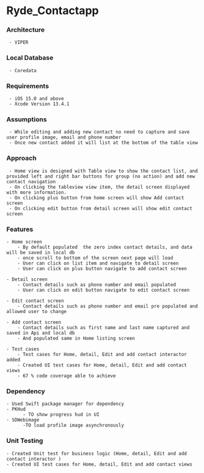 # Ryde_Contactapp

### Architecture
     - VIPER

### Local Database
     - Coredata

### Requirements
     - iOS 15.0 and above
     - Xcode Version 13.4.1
     
### Assumptions
     - While editing and adding new contact no need to capture and save user profile image, email and phone number
     - Once new contact added it will list at the bottom of the table view
     
### Approach
     - Home view is designed with Table view to show the contact list, and provided left and right bar buttons for group (no action) and add new contact navigation 
     - On clicking the tableview view item, the detail screen displayed with more information.
     - On clicking plus button from home screen will show Add contact screen
     - On clicking edit button from detail screen will show edit contact screen
     
### Features
    - Home screen
        - By default populated  the zero index contact details, and data will be saved in local db
        - once scroll to bottom of the screen next page will load
        - User can click on list item and navigate to detail screen
        - User can click on plus button navigate to add contact screen

    - Detail screen
        - Contact details such as phone number and email populated
        - User can click on edit button navigate to edit contact screen
        
    - Edit contact screen
        - Contact details such as phone number and email pre populated and allowed user to change
    
    - Add contact screen
        - Contact details such as first name and last name captured and saved in Api and local db
        - And populated same in Home listing screen
        
    - Test cases
        - Test cases for Home, detail, Edit and add contact interactor added 
        - Created UI test cases for Home, detail, Edit and add contact views
        - 67 % code coverage able to achieve
       
### Dependency
    - Used Swift package manager for dependency
    - PKHud 
          - TO show progress hud in UI
    - SDWebimage
          -TO load profile image asynchronously 

### Unit Testing
    - Created Unit test for business logic (Home, detail, Edit and add contact interactor )
    - Created UI test cases for Home, detail, Edit and add contact views
